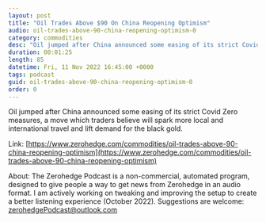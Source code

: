 ```yaml
---
layout: post
title: "Oil Trades Above $90 On China Reopening Optimism"
audio: oil-trades-above-90-china-reopening-optimism-0
category: commodities
desc: "Oil jumped after China announced some easing of its strict Covid Zero measures, a move which traders believe will spark more local and international travel and lift demand for the black gold."
duration: 00:01:25
length: 85
datetime: Fri, 11 Nov 2022 16:45:00 +0000
tags: podcast
guid: oil-trades-above-90-china-reopening-optimism-0
order: 0
---
```

Oil jumped after China announced some easing of its strict Covid Zero measures, a move which traders believe will spark more local and international travel and lift demand for the black gold.

Link: [https://www.zerohedge.com/commodities/oil-trades-above-90-china-reopening-optimism](https://www.zerohedge.com/commodities/oil-trades-above-90-china-reopening-optimism)

About: The Zerohedge Podcast is a non-commercial, automated program, designed to give people a way to get news from Zerohedge in an audio format.  I am actively working on tweaking and improving the setup to create a better listening experience (October 2022).  Suggestions are welcome: [zerohedgePodcast@outlook.com](mailto:zerohedgePodcast@outlook.com)